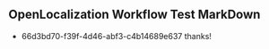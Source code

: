 ## OpenLocalization Workflow Test MarkDown
* 66d3bd70-f39f-4d46-abf3-c4b14689e637 
thanks!<!--HONumber=Mar16_HO3-->
